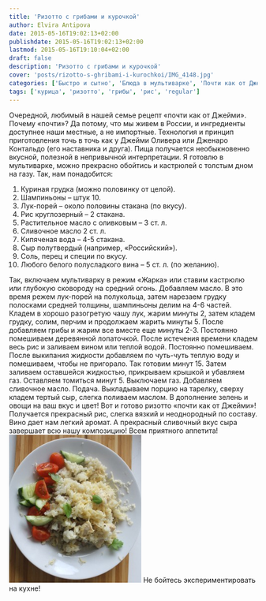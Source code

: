 ```yaml
---
title: 'Ризотто с грибами и курочкой'
author: Elvira Antipova
date: 2015-05-16T19:02:13+02:00
publishdate: 2015-05-16T19:02:13+02:00
lastmod: 2015-05-16T19:10:04+02:00
draft: false
description: 'Ризотто с грибами и курочкой'
cover: 'posts/rizotto-s-ghribami-i-kurochkoi/IMG_4148.jpg'
categories: ['Быстро и сытно', 'Блюда в мультиварке', 'Почти как от Джейми', 'Basic posts']
tags: ['курица', 'ризотто', 'грибы', 'рис', 'regular']
---
```


 Очередной, любимый в нашей семье рецепт «почти как от Джейми». Почему «почти»? Да потому, что мы живем в России, и ингредиенты доступнее наши местные, а не импортные. Технология и принцип приготовления точь в точь как у Джейми Оливера или Дженаро Контальдо (его наставника и друга). Пища получается необыкновенно вкусной, полезной в непривычной интерпретации. Я готовлю в мультиварке, можно прекрасно обойтись и кастрюлей с толстым дном на газу. Так, нам понадобится: 
1. Куриная грудка (можно половинку от целой).
1. Шампиньоны – штук 10.
1. Лук-порей – около половины стакана (по вкусу).
1. Рис круглозерный – 2 стакана.
1. Растительное масло с оливковым – 3 ст. л.
1. Сливочное масло 2 ст. л.
1. Кипяченая вода – 4-5 стакана.
1. Сыр полутвердый (например, «Российский»).
1. Соль, перец и специи по вкусу.
1. Любого белого полусладкого вина – 5 ст. л. (по желанию).

 Так, включаем мультиварку в режим «Жарка» или ставим кастрюлю или глубокую сковороду на средний огонь. Добавляем масло. В это время режем лук-порей на полукольца, затем нарезаем грудку полосками средней толщины, шампиньоны делим на 4-6 частей. Кладем в хорошо разогретую чашу лук, жарим минуты 2, затем кладем грудку, солим, перчим и продолжаем жарить минуты 5. После добавляем грибы и жарим все вместе еще минуты 2-3. Постоянно помешиваем деревянной лопаточкой. После истечения времени кладем весь рис и заливаем вином или теплой водой. Постоянно помешиваем. После выкипания жидкости добавляем по чуть-чуть теплую воду и помешиваем, чтобы не пригорало. Так готовим минут 15. Затем заливаем оставшейся жидкостью, прикрываем крышкой и убавляем газ. Оставляем томиться минут 5. Выключаем газ. Добавляем сливочное масло. Подача. Выкладываем порцию на тарелку, сверху кладем тертый сыр, слегка поливаем маслом. В дополнение зелень и овощи на ваш вкус и цвет! Вот и готово ризотто «почти как от Джейми»! Получается прекрасный рис, слегка вязкий и неоднородный по составу. Вино дает нам легкий аромат. А прекрасный сливочный вкус сыра завершает всю нашу композицию! Всем приятного аппетита! [![IMG_4143](IMG_4143-268x300.jpg)](IMG_4143.jpg) Не бойтесь экспериментировать на кухне!  
